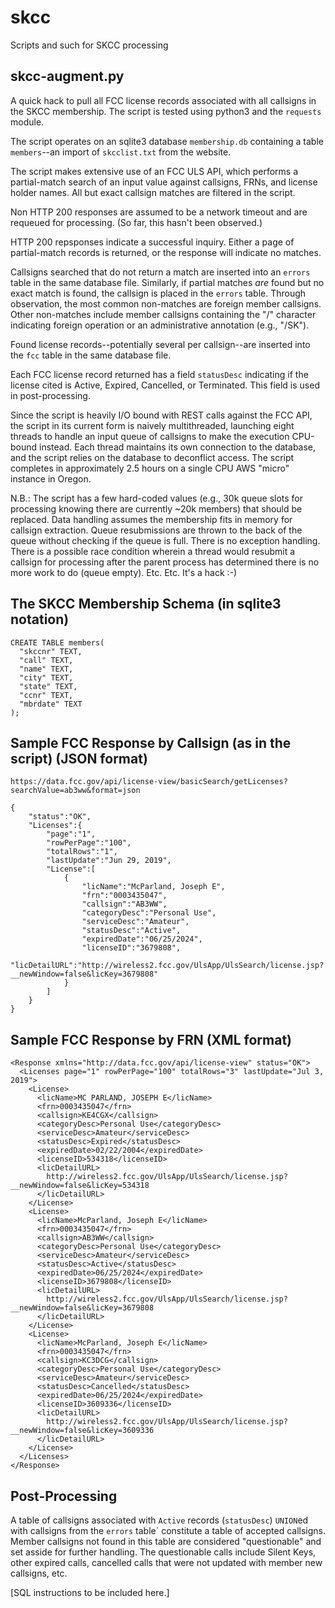 # skcc
Scripts and such for SKCC processing

## skcc-augment.py

A quick hack to pull all FCC license records associated with all callsigns in the SKCC membership. The script is tested using python3 and the `requests` module.

The script operates on an sqlite3 database `membership.db` containing a table `members`--an import of `skcclist.txt` from the website.

The script makes extensive use of an FCC ULS API, which performs a partial-match search of an input value against callsigns, FRNs, and license holder names.  All but exact callsign matches are filtered in the script.

Non HTTP 200 responses are assumed to be a network timeout and are requeued for processing. (So far, this hasn't been observed.)

HTTP 200 repsponses indicate a successful inquiry. Either a page of partial-match records is returned, or the response will indicate no matches.

Callsigns searched that do not return a match are inserted into an `errors` table in the same database file. Similarly, if partial matches *are* found but no exact match is found, the callsign is placed in the `errors` table. Through observation, the most common non-matches are foreign member callsigns. Other non-matches include member callsigns containing the "/" character indicating foreign operation or an administrative annotation (e.g., "/SK").

Found license records--potentially several per callsign--are inserted into the `fcc` table in the same database file.

Each FCC license record returned has a field `statusDesc` indicating if the license cited is Active, Expired, Cancelled, or Terminated. This field is used in post-processing.

Since the script is heavily I/O bound with REST calls against the FCC API, the script in its current form is naively multithreaded, launching eight threads to handle an input queue of callsigns to make the execution CPU-bound instead. Each thread maintains its own connection to the database, and the script relies on the database to deconflict access. The script completes in approximately 2.5 hours on a single CPU AWS "micro" instance in Oregon.

N.B.: The script has a few hard-coded values (e.g., 30k queue slots for processing knowing there are currently ~20k members) that should be replaced. Data handling assumes the membership fits in memory for callsign extraction. Queue resubmissions are thrown to the back of the queue without checking if the queue is full. There is no exception handling. There is a possible race condition wherein a thread would resubmit a callsign for processing after the parent process has determined there is no more work to do (queue empty). Etc. Etc. It's a hack :-)

## The SKCC Membership Schema (in sqlite3 notation)
```
CREATE TABLE members(
  "skccnr" TEXT,
  "call" TEXT,
  "name" TEXT,
  "city" TEXT,
  "state" TEXT,
  "ccnr" TEXT,
  "mbrdate" TEXT
);
```
## Sample FCC Response by Callsign (as in the script) (JSON format)
```
https://data.fcc.gov/api/license-view/basicSearch/getLicenses?searchValue=ab3ww&format=json

{
	"status":"OK",
	"Licenses":{
		"page":"1",
		"rowPerPage":"100",
		"totalRows":"1",
		"lastUpdate":"Jun 29, 2019",
		"License":[
			{
				"licName":"McParland, Joseph E",
				"frn":"0003435047",
				"callsign":"AB3WW",
				"categoryDesc":"Personal Use",
				"serviceDesc":"Amateur",
				"statusDesc":"Active",
				"expiredDate":"06/25/2024",
				"licenseID":"3679808",
				"licDetailURL":"http://wireless2.fcc.gov/UlsApp/UlsSearch/license.jsp?__newWindow=false&licKey=3679808"
			}
		]
	}
}
```
## Sample FCC Response by FRN (XML format)
```
<Response xmlns="http://data.fcc.gov/api/license-view" status="OK">
  <Licenses page="1" rowPerPage="100" totalRows="3" lastUpdate="Jul 3, 2019">
    <License>
      <licName>MC PARLAND, JOSEPH E</licName>
      <frn>0003435047</frn>
      <callsign>KE4CGX</callsign>
      <categoryDesc>Personal Use</categoryDesc>
      <serviceDesc>Amateur</serviceDesc>
      <statusDesc>Expired</statusDesc>
      <expiredDate>02/22/2004</expiredDate>
      <licenseID>534318</licenseID>
      <licDetailURL>
        http://wireless2.fcc.gov/UlsApp/UlsSearch/license.jsp?__newWindow=false&licKey=534318
      </licDetailURL>
    </License>
    <License>
      <licName>McParland, Joseph E</licName>
      <frn>0003435047</frn>
      <callsign>AB3WW</callsign>
      <categoryDesc>Personal Use</categoryDesc>
      <serviceDesc>Amateur</serviceDesc>
      <statusDesc>Active</statusDesc>
      <expiredDate>06/25/2024</expiredDate>
      <licenseID>3679808</licenseID>
      <licDetailURL>
        http://wireless2.fcc.gov/UlsApp/UlsSearch/license.jsp?__newWindow=false&licKey=3679808
      </licDetailURL>
    </License>
    <License>
      <licName>McParland, Joseph E</licName>
      <frn>0003435047</frn>
      <callsign>KC3DCG</callsign>
      <categoryDesc>Personal Use</categoryDesc>
      <serviceDesc>Amateur</serviceDesc>
      <statusDesc>Cancelled</statusDesc>
      <expiredDate>06/25/2024</expiredDate>
      <licenseID>3609336</licenseID>
      <licDetailURL>
        http://wireless2.fcc.gov/UlsApp/UlsSearch/license.jsp?__newWindow=false&licKey=3609336
      </licDetailURL>
    </License>
  </Licenses>
</Response>
```

## Post-Processing

A table of callsigns associated with `Active` records (`statusDesc`) `UNION`ed with callsigns from the `errors` table` constitute a table of accepted callsigns.  Member callsigns not found in this table are considered "questionable" and set asside for further handling.  The questionable calls include Silent Keys, other expired calls, cancelled calls that were not updated with member new callsigns, etc.

[SQL instructions to be included here.]
